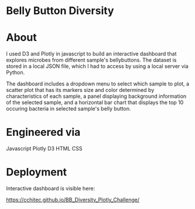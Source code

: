# Belly Button Diversity

# About

I used D3 and Plotly in javascript to build an interactive dashboard that explores microbes from different sample's bellybuttons. The dataset is stored in a local JSON file, which I had to access by using a local server via Python.

The dashboard includes a dropdown menu to select which sample to plot, a scatter plot that has its markers size and color determined by characteristics of each sample, a panel displaying background information of the selected sample, and a horizontal bar chart that displays the top 10 occuring bacteria in selected sample's belly button.

# Engineered via

Javascript
Plotly
D3
HTML
CSS

# Deployment

Interactive dashboard is visible here:

https://cchitec.github.io/BB_Diversity_Plotly_Challenge/
